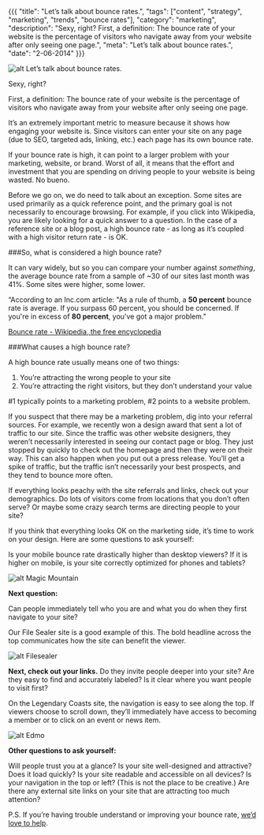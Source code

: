 {{{
  "title": "Let’s talk about bounce rates.",
  "tags": ["content", "strategy", "marketing", "trends", "bounce rates"],
  "category": "marketing",
  "description": "Sexy, right? First, a definition: The bounce rate of your website is the percentage of visitors who navigate away from your website after only seeing one page.",
  "meta": "Let’s talk about bounce rates.",
  "date": "2-06-2014"
}}}

![alt Let’s talk about bounce rates.](//dddb43dxo5lmp.cloudfront.net/blog-images/tumblr_mtxtwhCXHm1sd4nslo1_400.gif "Let’s talk about bounce rates.")

Sexy, right?

First, a definition: The bounce rate of your website is the percentage of visitors who navigate away from your website after only seeing one page. 

It’s an extremely important metric to measure because it shows how engaging your website is. Since visitors can enter your site on any page (due to SEO, targeted ads, linking, etc.) each page has its own bounce rate. 

If your bounce rate is high, it can point to a larger problem with your marketing, website, or brand. Worst of all, it means that the effort and investment that you are spending on driving people to your website is being wasted. No bueno. 

Before we go on, we do need to talk about an exception. Some sites are used primarily as a quick reference point, and the primary goal is not necessarily to encourage browsing. For example, if you click into Wikipedia, you are likely looking for a quick answer to a question. In the case of a reference site or a blog post, a high bounce rate - as long as it’s coupled with a high visitor return rate - is OK. 

###So, what is considered a high bounce rate?

It can vary widely, but so you can compare your number against  *something*, the average bounce rate from a sample of ~30 of our sites last month was 41%. Some sites were higher, some lower. 

“According to an Inc.com article: "As a rule of thumb, a  **50 percent** bounce rate is average. If you surpass 60 percent, you should be concerned. If you're in excess of **80 percent**, you've got a major problem."

[Bounce rate - Wikipedia, the free encyclopedia](http://en.wikipedia.org/wiki/Bounce_rate)

###What causes a high bounce rate?

A high bounce rate usually means one of two things:<br/>
1) You’re attracting the wrong people to your site<br/>
2) You’re attracting the right visitors, but they don’t understand your value<br/>

 <p>#1 typically points to a marketing problem, #2 points to a website problem.</p>

If you suspect that there may be a marketing problem, dig into your referral sources. For example, we recently won a design award that sent a lot of traffic to our site. Since the traffic was other website designers, they weren’t necessarily interested in seeing our contact page or blog. They just stopped by quickly to check out the homepage and then they were on their way. This can also happen when you put out a press release. You’ll get a spike of traffic, but the traffic isn’t necessarily your best prospects, and they tend to bounce more often. 

If everything looks peachy with the site referrals and links, check out your demographics. Do lots of visitors come from locations that you don’t often serve? Or maybe some crazy search terms are directing people to your site? 

If you think that everything looks OK on the marketing side, it’s time to work on your design. Here are some questions to ask yourself:

Is your mobile bounce rate drastically higher than desktop viewers? If it is higher on mobile, is your site correctly optimized for phones and tablets?

![alt Magic Mountain](//dddb43dxo5lmp.cloudfront.net/blog-images/magicmountain.jpg "Magic Mountain")

**Next question:**

Can people immediately tell who you are and what you do when they first navigate to your site? 

Our File Sealer site is a good example of this. The bold headline across the top communicates how the site can benefit the viewer.

![alt Filesealer](//dddb43dxo5lmp.cloudfront.net/blog-images/filesealer.jpg "Filesealer")

**Next, check out your links.** Do they invite people deeper into your site? Are they easy to find and accurately labeled? Is it clear where you want people to visit first?

On the Legendary Coasts site, the navigation is easy to see along the top. If viewers choose to scroll down, they’ll immediately have access to becoming a member or to click on an event or news item.

![alt Edmo](//dddb43dxo5lmp.cloudfront.net/blog-images/edmo.jpg "Edmo")

**Other questions to ask yourself:**

Will people trust you at a glance? 
Is your site well-designed and attractive?
Does it load quickly? 
Is your site readable and accessible on all devices?
Is your navigation in the top or left? (This is not the place to be creative.)
Are there any external site links on your site that are attracting too much attention? 


P.S. If you’re having trouble understand or improving your bounce rate,  [we’d love to help](http://goinfinitus.com/contact).
